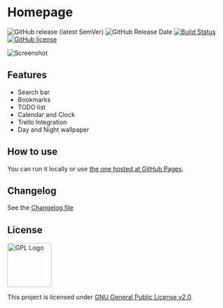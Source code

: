 # Homepage

![GitHub release (latest SemVer)](https://img.shields.io/github/v/release/Pauloo27/homepage?style=for-the-badge)
![GitHub Release Date](https://img.shields.io/github/release-date/pauloo27/homepage?style=for-the-badge)
[![Build Status](https://img.shields.io/endpoint.svg?url=https%3A%2F%2Factions-badge.atrox.dev%2FPauloo27%2Fhomepage%2Fbadge%3Fref%3Dmaster&style=for-the-badge)](https://actions-badge.atrox.dev/Pauloo27/homepage/goto?ref=master)
[![GitHub license](https://img.shields.io/github/license/Pauloo27/homepage?style=for-the-badge)](https://github.com/Pauloo27/homepage/blob/master/LICENSE)

![Screenshot](https://i.imgur.com/EVaXuYv.png)

## Features

- Search bar
- Bookmarks
- TODO list
- Calendar and Clock
- Trello Integration
- Day and Night wallpaper

## How to use

You can run it locally or use [the one hosted at GitHub Pages](https://pauloo27.github.io/homepage).

## Changelog

See the [Changelog file](./CHANGELOG.md)

## License

<img src="https://i.imgur.com/AuQQfiB.png" alt="GPL Logo" height="100px" />

This project is licensed under [GNU General Public License v2.0](./LICENSE).
